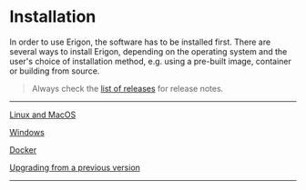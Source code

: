 # Installation

In order to use Erigon, the software has to be installed first. There are several ways to install Erigon, depending on the operating system and the user's choice of installation method, e.g. using a pre-built image, container or building from source.

> Always check the [list of releases](https://github.com/erigontech/erigon/releases) for release notes.

_____________________________

[Linux and MacOS](installation/linux.md)

[Windows](installation/windows.md)

[Docker](installation/docker.md)

[Upgrading from a previous version](installation/upgrading.md)

_____________________________
